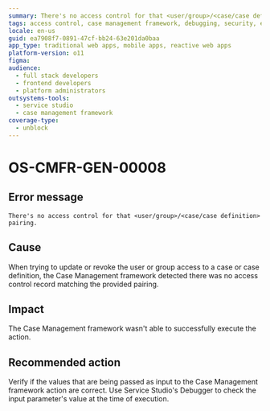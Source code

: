 ```yaml
---
summary: There's no access control for that <user/group>/<case/case definition> pairing.
tags: access control, case management framework, debugging, security, error handling
locale: en-us
guid: ea7908f7-0891-47cf-bb24-63e201da0baa
app_type: traditional web apps, mobile apps, reactive web apps
platform-version: o11
figma:
audience:
  - full stack developers
  - frontend developers
  - platform administrators
outsystems-tools:
  - service studio
  - case management framework
coverage-type:
  - unblock
---
```


# OS-CMFR-GEN-00008

## Error message

`There's no access control for that <user/group>/<case/case definition> pairing.`

## Cause

When trying to update or revoke the user or group access to a case or case definition, the Case Management framework detected there was no access control record matching the provided pairing.

## Impact

The Case Management framework wasn't able to successfully execute the action.

## Recommended action

Verify if the values that are being passed as input to the Case Management framework action are correct. Use Service Studio's Debugger to check the input parameter's value at the time of execution.
